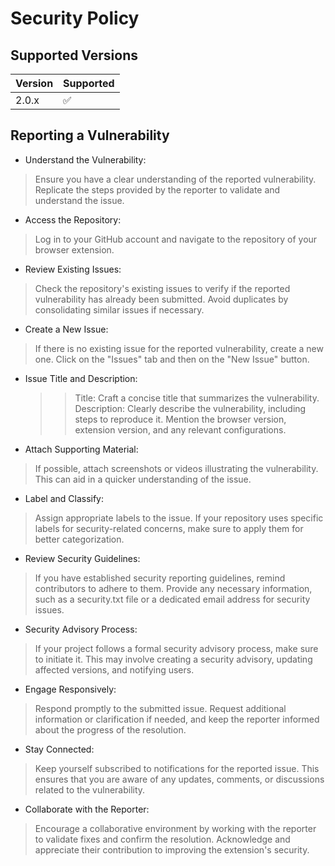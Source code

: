 # Security Policy

## Supported Versions

| Version | Supported          |
| ------- | ------------------ |
| 2.0.x   | :white_check_mark: |

## Reporting a Vulnerability

- Understand the Vulnerability:
> Ensure you have a clear understanding of the reported vulnerability. Replicate the steps provided by the reporter to validate and understand the issue.

- Access the Repository:
> Log in to your GitHub account and navigate to the repository of your browser extension.

- Review Existing Issues:
> Check the repository's existing issues to verify if the reported vulnerability has already been submitted. Avoid duplicates by consolidating similar issues if necessary.

- Create a New Issue:
> If there is no existing issue for the reported vulnerability, create a new one. Click on the "Issues" tab and then on the "New Issue" button.

- Issue Title and Description:
  >> Title: Craft a concise title that summarizes the vulnerability.
  >> Description: Clearly describe the vulnerability, including steps to reproduce it. Mention the browser version, extension version, and any relevant configurations.

- Attach Supporting Material:
> If possible, attach screenshots or videos illustrating the vulnerability. This can aid in a quicker understanding of the issue.

- Label and Classify:
> Assign appropriate labels to the issue. If your repository uses specific labels for security-related concerns, make sure to apply them for better categorization.

- Review Security Guidelines:
> If you have established security reporting guidelines, remind contributors to adhere to them. Provide any necessary information, such as a security.txt file or a dedicated email address for security issues.

- Security Advisory Process:
> If your project follows a formal security advisory process, make sure to initiate it. This may involve creating a security advisory, updating affected versions, and notifying users.

- Engage Responsively:
> Respond promptly to the submitted issue. Request additional information or clarification if needed, and keep the reporter informed about the progress of the resolution.

- Stay Connected:
> Keep yourself subscribed to notifications for the reported issue. This ensures that you are aware of any updates, comments, or discussions related to the vulnerability.

- Collaborate with the Reporter:
> Encourage a collaborative environment by working with the reporter to validate fixes and confirm the resolution. Acknowledge and appreciate their contribution to improving the extension's security.
